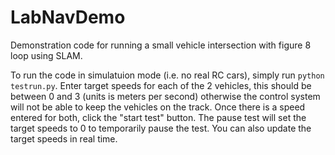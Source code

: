 # LabNavDemo
 Demonstration code for running a small vehicle intersection with figure 8 loop using SLAM.
 
 To run the code in simulatuion mode (i.e. no real RC cars), simply run `python testrun.py`. Enter target speeds for each of the 2 vehicles, this should be between 0 and 3 (units is meters per second) otherwise the control system will not be able to keep the vehicles on the track. Once there is a speed entered for both, click the "start test" button. The pause test will set the target speeds to 0 to temporarily pause the test. You can also update the target speeds in real time.
